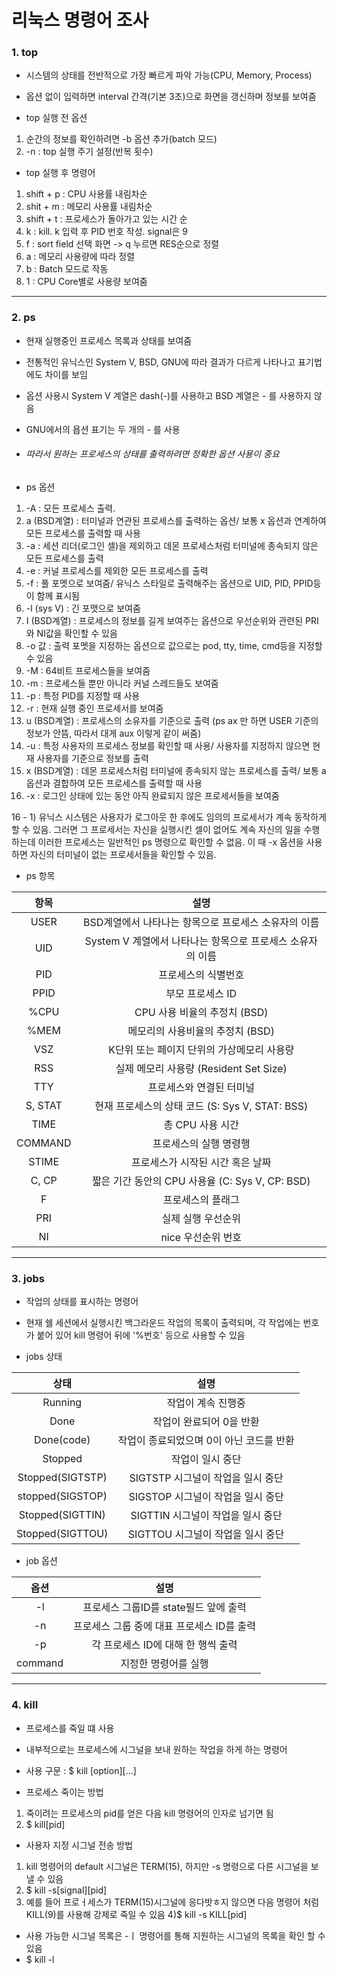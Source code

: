 # 리눅스 명령어 조사



### 1. top

+ 시스템의 상태를 전반적으로 가장 빠르게 파악 가능(CPU, Memory, Process)
+ 옵션 없이 입력하면 interval 간격(기본 3초)으로 화면을 갱신하며 정보를 보여줌


+ top 실행 전 옵션

 1) 순간의 정보를 확인하려면 -b 옵션 추가(batch 모드)
 2) -n : top 실행 주기 설정(반복 횟수)


+ top 실행 후 명령어

1) shift + p : CPU 사용률 내림차순
2) shit + m : 메모리 사용률 내림차순
3) shift + t : 프로세스가 돌아가고 있는 시간 순
4) k : kill. k 입력 후 PID 번호 작성. signal은 9
5) f : sort field 선택 화면 -> q 누르면 RES순으로 정렬
6) a : 메모리 사용량에 따라 정렬
7) b : Batch 모드로 작동
8) 1 : CPU Core별로 사용량 보여줌

---------------------

### 2. ps

+ 현재 실행중인 프로세스 목록과 상태를 보여줌
+ 전통적인 유닉스인 System V, BSD, GNU에 따라 결과가 다르게 나타나고 표기법에도 차이를 보임
+ 옵션 사용시 System V 계열은 dash(-)를 사용하고 BSD 계열은 - 를 사용하지 않음
+ GNU에서의 욥션 표기는 두 개의 - 를 사용
+ ###### 따라서 원하는 프로세스의 상태를 출력하려면 정확한 옵션 사용이 중요


+ ps 옵션

1) -A : 모든 프로세스 출력.
2) a (BSD계열) : 터미널과 연관된 프로세스를 출력하는 옵션/ 보통 x 옵션과 연계하여 모든 프로세스를 출력할 때 사용
3) -a : 세션 리더(로그인 셀)을 제외하고 데몬 프로세스처럼 터미널에 종속되지 않은 모든 프로세스를 출력
4) -e : 커널 프로세스를 제외한 모든 프로세스를 출력
5) -f : 풀 포멧으로 보여줌/ 유닉스 스타일로 출력해주는 옵션으로 UID, PID, PPID등이 함께 표시됨
6) -l (sys V) : 긴 포맷으로 보여줌
7)  I (BSD계열) : 프로세스의 정보를 길게 보여주는 옵션으로 우선순위와 관련된 PRI와 NI값을 확인할 수 있음
8)  -o 값 : 출력 포멧을 지정하는 옵션으로 값으로는 pod, tty, time, cmd등을 지정할 수 있음
9)  -M : 64비트 프로세스들을 보여줌
10)  -m : 프로세스들 뿐만 아니라 커널 스레드들도 보여줌
11)  -p : 특정 PID를 지정할 때 사용
12)  -r : 현재 실행 중인 프로세서를 보여줌
13)  u (BSD계열) : 프로세스의 소유자를 기준으로 출력 (ps ax 만 하면 USER 기준의 정보가 안뜸, 따라서 대게 aux 이렇게 같이 써줌)
14)  -u : 특정 사용자의 프로세스 정보를 확인할 때 사용/ 사용자를 지정하지 않으면 현재 사용자를 기준으로 정보를 출력
15)  x (BSD계열) : 데몬 프로세스처럼 터미널에 종속되지 않는 프로세스를 출력/ 보통 a옵션과 결합하여 모든 프로세스를 출력할 때 사용
16)  -x : 로그인 상태에 있는 동안 아직 완료되지 않은 프로세서들을 보여줌
  
  16 - 1) 유닉스 시스템은 사용자가 로그아웃 한 후에도 임의의 프로세서가 계속 동작하게 할 수 있음. 그러면 그 프로세서는 자신을 실행시킨 셀이 없어도 계속 자신의 일을 수행하는데 이러한 프로세스는 일반적인 ps 명령으로 확인할 수 없음. 이 때 -x 옵션을 사용하면 자신의 터미널이 없는 프로세서들을 확인할 수 있음.




+ ps 항목

|항목|설명|
|:-------:|:--------:|
|USER|BSD계열에서 나타나는 항목으로 프로세스 소유자의 이름|
|UID|System V 계열에서 나타나는 항목으로 프로세스 소유자의 이름|
|PID|프로세스의 식별번호|
|PPID|부모 프로세스 ID|
|%CPU|CPU 사용 비율의 추정치 (BSD)|
|%MEM|메모리의 사용비율의 추정치 (BSD)|
|VSZ|K단위 또는 페이지 단위의 가상메모리 사용량|
|RSS|실제 메모리 사용량 (Resident Set Size)|
|TTY|프로세스와 연결된 터미널|
|S, STAT|현재 프로세스의 상태 코드 (S: Sys V, STAT: BSS)|
|TIME|총 CPU 사용 시간|
|COMMAND|프로세스의 실행 명령행|
|STIME|프로세스가 시작된 시간 혹은 날짜|
|C, CP|짧은 기간 동안의 CPU 사용율 (C: Sys V, CP: BSD)|
|F|프로세스의 플래그|
|PRI|실제 실행 우선순위|
|NI|nice 우선순위 번호|


-------------------------

### 3. jobs

+ 작업의 상태를 표시하는 명령어
+ 현재 쉘 세션에서 실행시킨 백그라운드 작업의 목록이 출력되며, 각 작업에는 번호가 붙어 있어 kill 명령어 뒤에 '%번호' 등으로 사용할 수 있음


+ jobs 상태

|상태|설명|
|:-----:|:------:|
|Running|작업이 계속 진행중|
|Done|작업이 완료되어 0을 반환|
|Done(code)|작업이 종료되었으며 0이 아닌 코드를 반환|
|Stopped|작업이 일시 중단|
|Stopped(SIGTSTP)|SIGTSTP 시그널이 작업을 일시 중단|
|stopped(SIGSTOP)|SIGSTOP 시그널이 작업을 일시 중단|
|Stopped(SIGTTIN)|SIGTTIN 시그널이 작업을 일시 중단|
|Stopped(SIGTTOU)|SIGTTOU 시그널이 작업을 일시 중단|


+ job 옵션

|옵션|설명|
|:---:|:---:|
|-l|프로세스 그룹ID를 state필드 앞에 출력|
|-n|프로세스 그룹 중에 대표 프로세스 ID를 출력|
|-p|각 프로세스 ID에 대해 한 행씩 출력|
|command|지정한 명령어를 실행|


-----------------------------

### 4. kill

+ 프로세스를 죽일 떄 사용
+ 내부적으로는 프로세스에 시그널을 보내 원하는 작업을 하게 하는 명령어

+ 사용 구문 : $ kill [option]<pid>[...]

+ 프로세스 죽이는 방법
1) 죽이려는 프로세스의 pid를 얻은 다음 kill 명령어의 인자로 넘기면 됨
2) $ kill[pid]

+ 사용자 지정 시그널 전송 방법
1) kill 명령어의 default 시그널은 TERM(15), 하지만 -s 명령으로 다른 시그널을 보낼 수 있음
2) $ kill -s[signal][pid]
3) 예를 들어 프로ㅓ세스가 TERM(15)시그널에 응다밧ㅎ지 않으면 다음 명령어 처럼 KILL(9)를 사용해 강제로 죽일 수 있음
4)$ kill -s KILL[pid]

+ 사용 가능한 시그널 목록은 -ㅣ 명령어를 통해 지원하는 시그널의 목록을 확인 할 수 있음
+ $ kill -l



